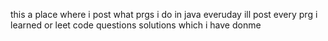 this a place where i post what prgs i do in java everuday ill post every prg i learned or leet code questions solutions which i have donme 
